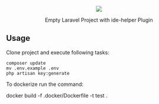 <p align="center"><img src="https://laravel.com/assets/img/components/logo-laravel.svg"></p>
<p align="center">Empty Laravel Project with ide-helper Plugin</p>

## Usage

Clone project and execute following tasks:

```
composer update
mv .env.example .env
php artisan key:generate
```

To dockerize run the command:

docker build -f .docker/Dockerfile -t test .
